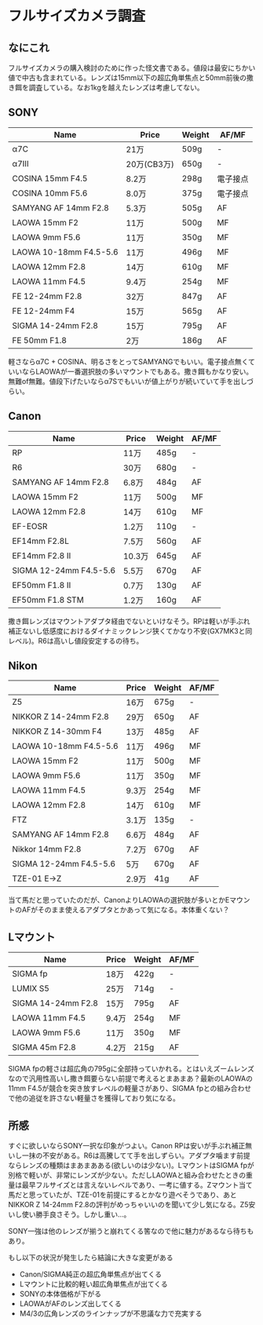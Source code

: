 # フルサイズカメラ調査
## なにこれ
フルサイズカメラの購入検討のために作った怪文書である。値段は最安にちかい値で中古も含まれている。レンズは15mm以下の超広角単焦点と50mm前後の撒き餌を調査している。なお1kgを越えたレンズは考慮してない。

## SONY

|Name|Price|Weight|AF/MF|
|----|-----|------|-----|
|α7C|21万|509g|-|
|α7III|20万(CB3万)|650g|-|
|COSINA 15mm F4.5|8.2万|298g|電子接点|
|COSINA 10mm F5.6|8.0万|375g|電子接点|
|SAMYANG AF 14mm F2.8|5.3万|505g|AF|
|LAOWA 15mm F2|11万|500g|MF|
|LAOWA 9mm F5.6|11万|350g|MF|
|LAOWA 10-18mm F4.5-5.6|11万|496g|MF|
|LAOWA 12mm F2.8|14万|610g|MF|
|LAOWA 11mm F4.5|9.4万|254g|MF|
|FE 12-24mm F2.8|32万|847g|AF|
|FE 12-24mm F4|15万|565g|AF|
|SIGMA 14-24mm F2.8|15万|795g|AF|
|FE 50mm F1.8|2万|186g|AF|

軽さならα7C + COSINA、明るさをとってSAMYANGでもいい。電子接点無くていいならLAOWAが一番選択肢の多いマウントでもある。撒き餌もかなり安い。無難of無難。値段下げたいならα7Sでもいいが値上がりが続いていて手を出しづらい。

## Canon

|Name|Price|Weight|AF/MF|
|----|-----|------|-----|
|RP|11万|485g|-|
|R6|30万|680g|-|
|SAMYANG AF 14mm F2.8|6.8万|484g|AF|
|LAOWA 15mm F2|11万|500g|MF|
|LAOWA 12mm F2.8|14万|610g|MF|
|EF-EOSR|1.2万|110g|-|
|EF14mm F2.8L|7.5万|560g|AF|
|EF14mm F2.8 II|10.3万|645g|AF|
|SIGMA 12-24mm F4.5-5.6|5.5万|670g|AF|
|EF50mm F1.8 II|0.7万|130g|AF|
|EF50mm F1.8 STM|1.2万|160g|AF|

撒き餌レンズはマウントアダプタ経由でないといけなそう。RPは軽いが手ぶれ補正ないし低感度におけるダイナミックレンジ狭くてかなり不安(GX7MK3と同レベル)。R6は高いし値段安定するの待ち。

## Nikon

|Name|Price|Weight|AF/MF|
|----|-----|------|-----|
|Z5|16万|675g|-|
|NIKKOR Z 14-24mm F2.8|29万|650g|AF|
|NIKKOR Z 14-30mm F4|13万|485g|AF|
|LAOWA 10-18mm F4.5-5.6|11万|496g|MF|
|LAOWA 15mm F2|11万|500g|MF|
|LAOWA 9mm F5.6|11万|350g|MF|
|LAOWA 11mm F4.5|9.3万|254g|MF|
|LAOWA 12mm F2.8|14万|610g|MF|
|FTZ|3.1万|135g|-|
|SAMYANG AF 14mm F2.8|6.6万|484g|AF|
|Nikkor 14mm F2.8|7.2万|670g|AF|
|SIGMA 12-24mm F4.5-5.6|5万|670g|AF|
|TZE-01 E→Z|2.9万|41g|AF|

当て馬だと思っていたのだが、CanonよりLAOWAの選択肢が多いとかEマウントのAFがそのまま使えるアダプタとかあって気になる。本体重くない？

## Lマウント

|Name|Price|Weight|AF/MF|
|----|-----|------|-----|
|SIGMA fp|18万|422g|-|
|LUMIX S5|25万|714g|-|
|SIGMA 14-24mm F2.8|15万|795g|AF|
|LAOWA 11mm F4.5|9.4万|254g|MF|
|LAOWA 9mm F5.6|11万|350g|MF|
|SIGMA 45m F2.8|4.2万|215g|AF|

SIGMA fpの軽さは超広角の795gに全部持っていかれる。とはいえズームレンズなので汎用性高いし撒き餌要らない前提で考えるとまあまあ？最新のLAOWAの11mm F4.5が競合を突き放すレベルの軽量さがあり、SIGMA fpとの組み合わせで他の追従を許さない軽量さを獲得しており気になる。

## 所感
すぐに欲しいならSONY一択な印象がつよい。Canon RPは安いが手ぶれ補正無いし一抹の不安がある。R6は高騰してて手を出しずらい。アダプタ噛ます前提ならレンズの種類はまあまあある(欲しいのは少ない)。LマウントはSIGMA fpが別格で軽いが、非常にレンズが少ない。ただしLAOWAと組み合わせたときの重量は最早フルサイズとは言えないレベルであり、一考に値する。Zマウント当て馬だと思っていたが、TZE-01を前提にするとかなり遊べそうであり、あとNIKKOR Z 14-24mm F2.8の評判がめっちゃいいのを聞いて少し気になる。Z5安いし使い勝手良さそう。しかし重い…。

SONY一強は他のレンズが揃うと崩れてくる筈なので他に魅力があるなら待ちもあり。

もし以下の状況が発生したら結論に大きな変更がある

- Canon/SIGMA純正の超広角単焦点が出てくる
- Lマウントに比較的軽い超広角単焦点が出てくる
- SONYの本体価格が下がる
- LAOWAがAFのレンズ出してくる
- M4/3の広角レンズのラインナップが不思議な力で充実する
